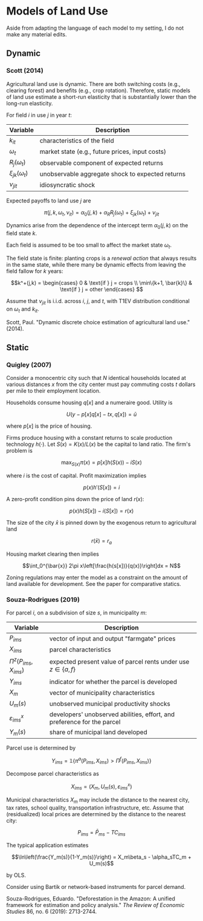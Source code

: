 # Models of Land Use
Aside from adapting the language of each model to my setting, I do not make any material edits.

## Dynamic
### Scott (2014)
Agricultural land use is dynamic. There are both switching costs (e.g., clearing forest) and benefits (e.g., crop rotation). Therefore, static models of land use estimate a short-run elasticity that is substantially lower than the long-run elasticity.

For field $i$ in use $j$ in year $t$:

| Variable | Description |
| --- | --- |
| $k_{it}$| characteristics of the field |
| $\omega_{t}$ | market state (e.g., future prices, input costs) |
| $R_j(\omega_t)$ | observable component of expected returns |
| $\xi_{jk}(\omega_t)$ | unobservable aggregate shock to expected returns |
| $\nu_{jit}$ | idiosyncratic shock |

Expected payoffs to land use $j$ are

$$\pi(j, k, \omega_t, \nu_{it}) = \alpha_0(j,k) + \alpha_RR_j(\omega_t) + \xi_{jk}(\omega_t) + \nu_{jit}$$

Dynamics arise from the dependence of the intercept term $\alpha_0(j,k)$ on the field state $k$. 

Each field is assumed to be too small to affect the market state $\omega_t$. 

The field state is finite: planting crops is a *renewal action* that always results in the same state, while there many be dynamic effects from leaving the field fallow for $k$ years:

$$k^+(j,k) = \begin{cases} 0 & \text{if } j = crops \\ \min\{k+1, \bar{k}\} & \text{if } j = other \end{cases} $$

Assume that $\nu_{jit}$ is i.i.d. across $i$, $j$, and $t$, with T1EV distribution conditional on $\omega_t$ and $k_{it}$. 

Scott, Paul. "Dynamic discrete choice estimation of agricultural land use." (2014).


## Static
### Quigley (2007)
Consider a monocentric city such that $N$ identical households located at various distances $x$ from the city center must pay commuting costs $t$ dollars per mile to their employment location.

Households consume housing $q[x]$ and a numeraire good. Utility is

$$U(y - p[x]q[x] - tx, q[x]) = \bar{u}$$

where $p[x]$ is the price of housing.

Firms produce housing with a constant returns to scale production technology $h(\cdot)$. Let $S(x) = K(x) / L(x)$ be the capital to land ratio. The firm's problem is 

$$\max_{S(x)} \pi(x) = p[x]h(S(x)) - iS(x)$$

where $i$ is the cost of capital. Profit maximization implies

$$p(x)h'(S[x]) = i$$

A zero-profit condition pins down the price of land $r(x)$:

$$p(x)h(S[x]) - i(S[x]) = r(x)$$

The size of the city $\bar{x}$ is pinned down by the exogenous return to agricultural land

$$r(\bar{x}) = r_a$$

Housing market clearing then implies

$$\int_0^{\bar{x}} 2\pi x\left[\frac{h(s[x])}{q(x)}\right]dx = N$$

Zoning regulations may enter the model as a constraint on the amount of land available for development. See the paper for comparative statics.

### Souza-Rodrigues (2019)
For parcel $i$, on a subdivision of size $s$, in municipality $m$:

| Variable | Description |
| --- | --- |
|$P_{ims}$ | vector of input and output "farmgate" prices |
|$X_{ims}$ | parcel characteristics |
|$\Pi^z(P_{ims}, X_{ims})$ | expected present value of parcel rents under use $z \in \{a,f\}$|
|$Y_{ims}$ | indicator for whether the parcel is developed |
|$X_m$ | vector of municipality characteristics |
|$U_m(s)$ | unobserved municipal productivity shocks |
|$\varepsilon_{ims}^x$ | developers' unobserved abilities, effort, and preference for the parcel |
|$Y_m(s)$ | share of municipal land developed |

Parcel use is determined by

$$Y_{ims} = \mathbb{1}\{\pi^a(P_{ims}, X_{ims}) > \Pi^f(P_{ims}, X_{ims})\}$$

Decompose parcel characteristics as

$$X_{ims} = (X_m, U_m(s), \varepsilon_{ims}^x)$$

Municipal characteristics $X_m$ may include the distance to the nearest city, tax rates, school quality, transportation infrastructure, etc. Assume that (residualized) local prices are determined by the distance to the nearest city:

$$P_{ims} = \bar{P}_{ms} - TC_{ims}$$

The typical application estimates 

$$\ln\left(\frac{Y_m(s)}{1-Y_m(s)}\right) = X_m\beta_s - \alpha_sTC_m + U_m(s)$$

by OLS.

Consider using Bartik or network-based instruments for parcel demand. 

Souza-Rodrigues, Eduardo. "Deforestation in the Amazon: A unified framework for estimation and policy analysis." *The Review of Economic Studies* 86, no. 6 (2019): 2713-2744.